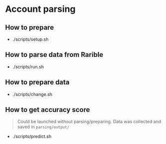 # Account parsing

## How to prepare
* ./scripts/setup.sh

## How to parse data from Rarible
* ./scripts/run.sh

## How to prepare data
* ./scripts/change.sh

## How to get accuracy score
> Could be launched without parsing/preparing. Data was collected and saved in `parsing/output/`
* ./scripts/predict.sh
